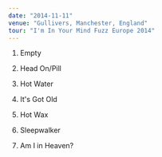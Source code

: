 ```yaml
---
date: "2014-11-11"
venue: "Gullivers, Manchester, England"
tour: "I'm In Your Mind Fuzz Europe 2014"
---
```



 1. Empty

 2. Head On/Pill

 3. Hot Water

 4. It's Got Old

 5. Hot Wax

 6. Sleepwalker

 7. Am I in Heaven?


